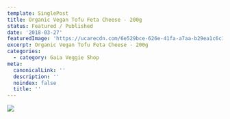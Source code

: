 ```yaml
---
template: SinglePost
title: Organic Vegan Tofu Feta Cheese - 200g
status: Featured / Published
date: '2018-03-27'
featuredImage: 'https://ucarecdn.com/6e529bce-626e-41fa-a7aa-b29ea1c6c111/'
excerpt: Organic Vegan Tofu Feta Cheese - 200g
categories:
  - category: Gaia Veggie Shop
meta:
  canonicalLink: ''
  description: ''
  noindex: false
  title: ''
---
```

![](https://ucarecdn.com/8f582586-25d1-49d9-b75b-c58849a80ad0/)
